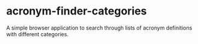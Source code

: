 # acronym-finder-categories
A simple browser application to search through lists of acronym definitions with different categories.

